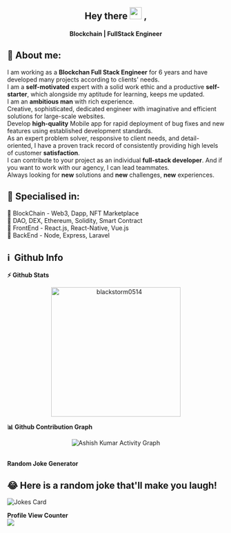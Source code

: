 <h2 align="center">
  Hey there <img src="https://media.giphy.com/media/hvRJCLFzcasrR4ia7z/giphy.gif" width="28"> ,
</h2>

<h4 align='center'>
  Blockchain | FullStack Engineer
</h4>

## 🧑 About me:

<p>
I am working as a <b>Blockchan Full Stack Engineer</b> for 6 years and have developed many projects according to clients' needs.<br>
I am a <b>self-motivated</b> expert with a solid work ethic and a productive <b>self-starter</b>, which alongside my aptitude for learning, keeps me updated. <br>
I am an <b>ambitious man</b> with rich experience.<br>
Creative, sophisticated, dedicated engineer with imaginative and efficient solutions for large-scale websites.<br>
Develop <b>high-quality</b> Mobile app for rapid deployment of bug fixes and new features using established development standards.<br>
As an expert problem solver, responsive to client needs, and detail-oriented, I have a proven track record of consistently providing high levels of customer <b>satisfaction</b>.<br>
I can contribute to your project as an individual <b>full-stack developer</b>. And if you want to work with our agency, I can lead teammates.<br>
Always looking for <b>new</b> solutions and <b>new</b> challenges, <b>new</b> experiences.<br>
</p>

<h2>🥇 Specialised in:</h2>
<p>🔸 BlockChain - Web3, Dapp, NFT Marketplace
  <br>🔸 DAO, DEX, Ethereum, Solidity, Smart Contract
<br>🔸 FrontEnd - React.js, React-Native, Vue.js
<br>🔸 BackEnd - Node, Express, Laravel
<p>

<h2>ℹ️ &nbsp;Github Info</h2>

  <summary><b>⚡ Github Stats</b></summary>
<p align="center"><img height="300em" src="https://github-readme-stats.vercel.app/api?username=blackstorm0514&hide_border=true&count_private=true&show_icons=true&theme=radical" alt="blackstorm0514" align = "center"/>
</p>

<summary><b>📊 Github Contribution Graph</b></summary>
<p align="center"<a href="#"><img alt="Ashish Kumar Activity Graph" src="https://activity-graph.herokuapp.com/graph?username=blackstorm0514&bg_color=0D1117&color=e05397&line=e05397&point=FFFFFF&hide_border=true&" /></a></p>
<br>

<summary><b>Random Joke Generator</b></summary>

## 😂 Here is a random joke that'll make you laugh!

![Jokes Card](https://readme-jokes.vercel.app/api)


<summary><b>Profile View Counter</b></summary>
<img src="https://komarev.com/ghpvc/?username=blackstorm0514" />
